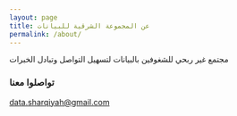 ```yaml
---
layout: page
title: عن المجموعة الشرقية للبيانات
permalink: /about/
---
```


مجتمع غير ربحي للشغوفين بالبيانات لتسهيل التواصل وتبادل الخبرات

### تواصلوا معنا

[data.sharqiyah@gmail.com](mailto:data.sharqiyah@gmail.com)
